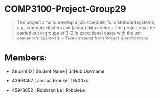 # COMP3100-Project-Group29
> This project aims to develop a job scheduler for distributed systems, e.g., compute clusters and
(cloud) data centres. The project shall be carried out in groups of 3 (2 in exceptional cases with the
unit convenor’s approval). - Taken straight from Project Specfications

# Members:
- StudentID | Student Name | GitHub Username

- 43603467 | Joshua Brookes     | Br00xx
- 45948852 | Robinson Le 		| RobbieLe
